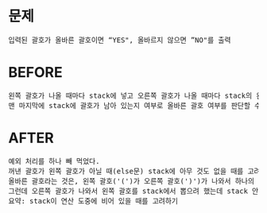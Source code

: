 # 문제

<pre>
입력된 괄호가 올바른 괄호이면 “YES", 올바르지 않으면 ”NO"를 출력
</pre>

# BEFORE

<pre>
왼쪽 괄호가 나올 때마다 stack에 넣고 오른쪽 괄호가 나올 때마다 stack의 왼쪽 괄호를 하나씩 빼면,
맨 마지막에 stack에 괄호가 남아 있는지 여부로 올바른 괄호 여부를 판단할 수 있다.
</pre>

# AFTER

<pre>
예외 처리를 하나 빼 먹었다.
꺼낸 괄호가 왼쪽 괄호가 아닐 때(else문) stack에 아무 것도 없을 때를 고려해야 했다.
올바른 괄호라는 것은, 왼쪽 괄호('(')가 오른쪽 괄호(')')가 나와서 하나의 쌍('()')을 이루는 괄호이다.
그런데 오른쪽 괄호가 나와서 왼쪽 괄호를 stack에서 뽑으려 했는데 stack 안에 아무 것도 없다면 이는 곧바로 올바른 괄호가 아닌 입력값으로 판명되므로 바로 'NO'를 반환한다.
요약: stack이 연산 도중에 비어 있을 때를 고려하기
</pre>
